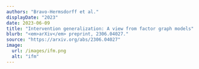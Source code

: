 ```yaml
---
authors: "Bravo-Hermsdorff et al."
displayDate: "2023"
date: 2023-06-09
title: "Intervention generalization: A view from factor graph models"
blurb: "<em>arXiv</em> preprint, 2306.04027."
source: "https://arxiv.org/abs/2306.04027"
image:
  url: /images/ifm.png
  alt: "ifm"
---
```


